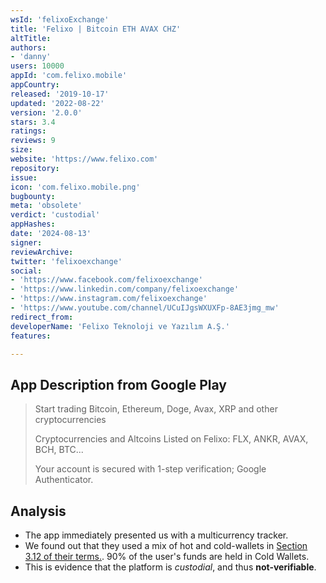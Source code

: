 ```yaml
---
wsId: 'felixoExchange'
title: 'Felixo | Bitcoin ETH AVAX CHZ'
altTitle: 
authors:
- 'danny'
users: 10000
appId: 'com.felixo.mobile'
appCountry: 
released: '2019-10-17'
updated: '2022-08-22'
version: '2.0.0'
stars: 3.4
ratings: 
reviews: 9
size: 
website: 'https://www.felixo.com'
repository: 
issue: 
icon: 'com.felixo.mobile.png'
bugbounty: 
meta: 'obsolete'
verdict: 'custodial'
appHashes: 
date: '2024-08-13'
signer: 
reviewArchive: 
twitter: 'felixoexchange'
social:
- 'https://www.facebook.com/felixoexchange'
- 'https://www.linkedin.com/company/felixoexchange'
- 'https://www.instagram.com/felixoexchange'
- 'https://www.youtube.com/channel/UCuIJgsWXUXFp-8AE3jmg_mw'
redirect_from: 
developerName: 'Felixo Teknoloji ve Yazılım A.Ş.'
features: 

---
```


## App Description from Google Play

> Start trading Bitcoin, Ethereum, Doge, Avax, XRP and other cryptocurrencies
>
> Cryptocurrencies and Altcoins Listed on Felixo: FLX, ANKR, AVAX, BCH, BTC...
>
> Your account is secured with 1-step verification; Google Authenticator.

## Analysis

- The app immediately presented us with a multicurrency tracker. 
- We found out that they used a mix of hot and cold-wallets in [Section 3.12 of their terms.](https://www.felixo.com/en/contracts/user-agreement). 90% of the user's funds are held in Cold Wallets. 
- This is evidence that the platform is *custodial*, and thus **not-verifiable**.
